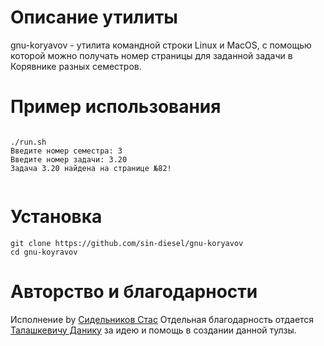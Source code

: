 # Описание утилиты

gnu-koryavov - утилита командной строки Linux и MacOS, с помощью которой можно
получать номер страницы для заданной задачи в Корявнике разных семестров.

# Пример использования

```

./run.sh
Введите номер семестра: 3
Введите номер задачи: 3.20
Задача 3.20 найдена на странице №82!


```

# Установка

```shell
git clone https://github.com/sin-diesel/gnu-koryavov
cd gnu-koyravov

```

# Авторство и благодарности
Исполнение by [Сидельников Стас](https://vk.com/sindiesel)
Отдельная благодарность отдается [Талашкевичу Данику](https://vk.com/danik.princessa) за идею
и помощь в создании данной тулзы.

